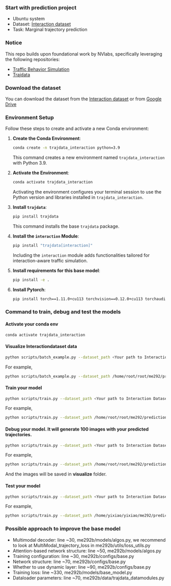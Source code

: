 ### Start with prediction project
 - Ubuntu system
 - Dataset: [Interaction dataset](https://challenge.interaction-dataset.com)
 - Task: Marginal trajectory prediction

### Notice
This repo builds upon foundational work by NVlabs, specifically leveraging the following repositories:

- [Traffic Behavior Simulation](https://github.com/NVlabs/traffic-behavior-simulation/tree/main)
- [Trajdata](https://github.com/NVlabs/trajdata)


### Download the dataset
You can download the dataset from the [Interaction dataset](https://challenge.interaction-dataset.com) or from [Google Drive](https://drive.google.com/file/d/1jeTI1BSukwdirmYN9nLm9691b0mx3TqJ/view?usp=share_link)

### Environment Setup

Follow these steps to create and activate a new Conda environment:

1. **Create the Conda Environment**:
    ```sh
    conda create -n trajdata_interaction python=3.9
    ```

    This command creates a new environment named `trajdata_interaction` with Python 3.9.

2. **Activate the Environment**:
    ```sh
    conda activate trajdata_interaction
    ```

    Activating the environment configures your terminal session to use the Python version and libraries installed in `trajdata_interaction`.

3. **Install `trajdata`**:
    ```sh
    pip install trajdata
    ```

    This command installs the base `trajdata` package.

4. **Install the `interaction` Module**:
    ```sh
    pip install "trajdata[interaction]"
    ```

    Including the `interaction` module adds functionalities tailored for interaction-aware traffic simulation.
5. **Install requirements for this base model**:
    ```sh
    pip install -e .
    ```
6. **Install Pytorch**:
    ```sh
    pip install torch==1.11.0+cu113 torchvision==0.12.0+cu113 torchaudio==0.11.0 torchmetrics==0.11.1 torchtext --extra-index-url https://download.pytorch.org/whl/cu113 
    ```



### Command to train, debug and test the models
#### Activate your conda env
```sh
conda activate trajdata_interaction
```

#### Visualize Interactiondataset data
```sh
python scripts/batch_example.py --dataset_path <Your path to Interaction Dataset>
```
For example,
```sh
python scripts/batch_example.py --dataset_path /home/root/root/me292/prediction/interaction/INTERACTION-Dataset-DR-single-v1_2  
```

#### Train your model
```sh
python scripts/train.py --dataset_path <Your path to Interaction Dataset> --output_dir experiments/<Your experiment name>
```
For example,
```sh
python scripts/train.py --dataset_path /home/root/root/me292/prediction/interaction/INTERACTION-Dataset-DR-single-v1_2 --output_dir experiments/base_model
```

#### Debug your model. It will generate 100 images with your predicted trajectories.
```sh
python scripts/train.py --dataset_path <Your path to Interaction Dataset> --output_dir experiments/<Your experiment name> --checkpoint <Your path to ckpt> --debug
```
For example,
```sh
python scripts/train.py --dataset_path /home/root/root/me292/prediction/interaction/INTERACTION-Dataset-DR-single-v1_2  --output_dir experiments/base_model --checkpoint experiments/base_model/checkpoints/iter35000.ckpt --debug
```
And the images will be saved in **visualize** folder.

#### Test your model
```sh
python scripts/train.py --dataset_path <Your path to Interaction Dataset> --output_dir experiments/<Your experiment name> --checkpoint <Your path to ckpt> --mode test
```
For example,
```sh
python scripts/train.py --dataset_path /home/yixiao/yixiao/me292/prediction/interaction/INTERACTION-Dataset-DR-single-v1_2  --output_dir experiments/base_model --checkpoint experiments/base_model_1/checkpoints/iter35000.ckpt --mode test
```

### Possible approach to improve the base model
- Multimodal decoder: line ~30, me292b/models/algos.py, we recommend to look at MultiModal_trajectory_loss in me292b/utils/loss_utils.py
- Attention-based network structure: line ~50, me292b/models/algos.py
- Training configuration: line ~30, me292b/configs/base.py
- Network structure: line ~70, me292b/configs/base.py
- Whether to use dynamic layer: line ~90, me292b/configs/base.py
- Training loss: line ~330, me292b/models/base_model.py
- Dataloader parameters: line ~70, me292b/data/trajdata_datamodules.py